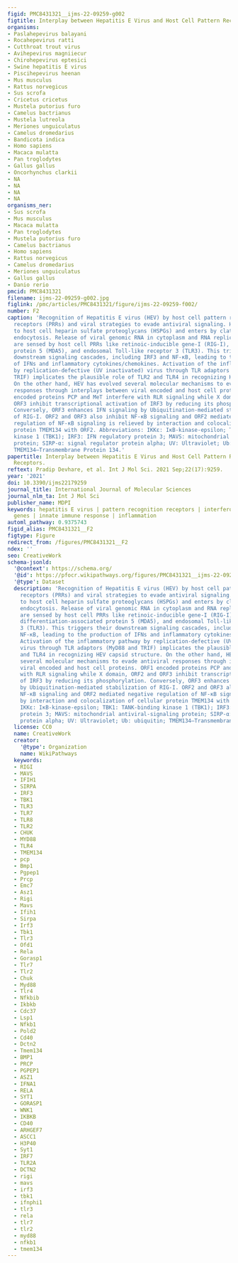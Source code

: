 ```yaml
---
figid: PMC8431321__ijms-22-09259-g002
figtitle: Interplay between Hepatitis E Virus and Host Cell Pattern Recognition Receptors
organisms:
- Paslahepevirus balayani
- Rocahepevirus ratti
- Cutthroat trout virus
- Avihepevirus magniiecur
- Chirohepevirus eptesici
- Swine hepatitis E virus
- Piscihepevirus heenan
- Mus musculus
- Rattus norvegicus
- Sus scrofa
- Cricetus cricetus
- Mustela putorius furo
- Camelus bactrianus
- Mustela lutreola
- Meriones unguiculatus
- Camelus dromedarius
- Bandicota indica
- Homo sapiens
- Macaca mulatta
- Pan troglodytes
- Gallus gallus
- Oncorhynchus clarkii
- NA
- NA
- NA
- NA
organisms_ner:
- Sus scrofa
- Mus musculus
- Macaca mulatta
- Pan troglodytes
- Mustela putorius furo
- Camelus bactrianus
- Homo sapiens
- Rattus norvegicus
- Camelus dromedarius
- Meriones unguiculatus
- Gallus gallus
- Danio rerio
pmcid: PMC8431321
filename: ijms-22-09259-g002.jpg
figlink: /pmc/articles/PMC8431321/figure/ijms-22-09259-f002/
number: F2
caption: 'Recognition of Hepatitis E virus (HEV) by host cell pattern recognition
  receptors (PRRs) and viral strategies to evade antiviral signaling. HEV attaches
  to host cell heparin sulfate proteoglycans (HSPGs) and enters by clathrin-mediated
  endocytosis. Release of viral genomic RNA in cytoplasm and RNA replication intermediates
  are sensed by host cell PRRs like retinoic-inducible gene-I (RIG-I), melanoma differentiation-associated
  protein 5 (MDA5), and endosomal Toll-like receptor 3 (TLR3). This triggers their
  downstream signaling cascades, including IRF3 and NF-κB, leading to the production
  of IFNs and inflammatory cytokines/chemokines. Activation of the inflammatory pathway
  by replication-defective (UV inactivated) virus through TLR adaptors (MyD88 and
  TRIF) implicates the plausible role of TLR2 and TLR4 in recognizing HEV capsid structure.
  On the other hand, HEV has evolved several molecular mechanisms to evade antiviral
  responses through interplays between viral encoded and host cell proteins. ORF1
  encoded proteins PCP and MeT interfere with RLR signaling while X domain, ORF2 and
  ORF3 inhibit transcriptional activation of IRF3 by reducing its phosphorylation.
  Conversely, ORF3 enhances IFN signaling by Ubiquitination-mediated stabilization
  of RIG-I. ORF2 and ORF3 also inhibit NF-κB signaling and ORF2 mediated negative
  regulation of NF-κB signaling is relieved by interaction and colocalization of cellular
  protein TMEM134 with ORF2. Abbreviations: IKKε: IκB-kinase-epsilon; TBK1: TANK-binding
  kinase 1 (TBK1); IRF3: IFN regulatory protein 3; MAVS: mitochondrial antiviral-signaling
  protein; SIRP-α: signal regulator protein alpha; UV: Ultraviolet; Ub: ubiquitin;
  TMEM134—Transmembrane Protein 134.'
papertitle: Interplay between Hepatitis E Virus and Host Cell Pattern Recognition
  Receptors.
reftext: Pradip Devhare, et al. Int J Mol Sci. 2021 Sep;22(17):9259.
year: '2021'
doi: 10.3390/ijms22179259
journal_title: International Journal of Molecular Sciences
journal_nlm_ta: Int J Mol Sci
publisher_name: MDPI
keywords: hepatitis E virus | pattern recognition receptors | interferon | interferon-stimulated
  genes | innate immune response | inflammation
automl_pathway: 0.9375743
figid_alias: PMC8431321__F2
figtype: Figure
redirect_from: /figures/PMC8431321__F2
ndex: ''
seo: CreativeWork
schema-jsonld:
  '@context': https://schema.org/
  '@id': https://pfocr.wikipathways.org/figures/PMC8431321__ijms-22-09259-g002.html
  '@type': Dataset
  description: 'Recognition of Hepatitis E virus (HEV) by host cell pattern recognition
    receptors (PRRs) and viral strategies to evade antiviral signaling. HEV attaches
    to host cell heparin sulfate proteoglycans (HSPGs) and enters by clathrin-mediated
    endocytosis. Release of viral genomic RNA in cytoplasm and RNA replication intermediates
    are sensed by host cell PRRs like retinoic-inducible gene-I (RIG-I), melanoma
    differentiation-associated protein 5 (MDA5), and endosomal Toll-like receptor
    3 (TLR3). This triggers their downstream signaling cascades, including IRF3 and
    NF-κB, leading to the production of IFNs and inflammatory cytokines/chemokines.
    Activation of the inflammatory pathway by replication-defective (UV inactivated)
    virus through TLR adaptors (MyD88 and TRIF) implicates the plausible role of TLR2
    and TLR4 in recognizing HEV capsid structure. On the other hand, HEV has evolved
    several molecular mechanisms to evade antiviral responses through interplays between
    viral encoded and host cell proteins. ORF1 encoded proteins PCP and MeT interfere
    with RLR signaling while X domain, ORF2 and ORF3 inhibit transcriptional activation
    of IRF3 by reducing its phosphorylation. Conversely, ORF3 enhances IFN signaling
    by Ubiquitination-mediated stabilization of RIG-I. ORF2 and ORF3 also inhibit
    NF-κB signaling and ORF2 mediated negative regulation of NF-κB signaling is relieved
    by interaction and colocalization of cellular protein TMEM134 with ORF2. Abbreviations:
    IKKε: IκB-kinase-epsilon; TBK1: TANK-binding kinase 1 (TBK1); IRF3: IFN regulatory
    protein 3; MAVS: mitochondrial antiviral-signaling protein; SIRP-α: signal regulator
    protein alpha; UV: Ultraviolet; Ub: ubiquitin; TMEM134—Transmembrane Protein 134.'
  license: CC0
  name: CreativeWork
  creator:
    '@type': Organization
    name: WikiPathways
  keywords:
  - RIGI
  - MAVS
  - IFIH1
  - SIRPA
  - IRF3
  - TBK1
  - TLR3
  - TLR7
  - TLR8
  - TLR2
  - CHUK
  - MYD88
  - TLR4
  - TMEM134
  - pcp
  - Bmp1
  - Pgpep1
  - Prcp
  - Emc7
  - Asz1
  - Rigi
  - Mavs
  - Ifih1
  - Sirpa
  - Irf3
  - Tbk1
  - Tlr3
  - Ofd1
  - Rela
  - Gorasp1
  - Tlr7
  - Tlr2
  - Chuk
  - Myd88
  - Tlr4
  - Nfkbib
  - Ikbkb
  - Cdc37
  - Lsp1
  - Nfkb1
  - Pold2
  - Cd40
  - Dctn2
  - Tmem134
  - BMP1
  - PRCP
  - PGPEP1
  - ASZ1
  - IFNA1
  - RELA
  - SYT1
  - GORASP1
  - WNK1
  - IKBKB
  - CD40
  - ARHGEF7
  - ASCC1
  - H3P40
  - Syt1
  - IRF7
  - TLR2A
  - DCTN2
  - rigi
  - mavs
  - irf3
  - tbk1
  - ifnphi1
  - tlr3
  - rela
  - tlr7
  - tlr2
  - myd88
  - nfkb1
  - tmem134
---
```

